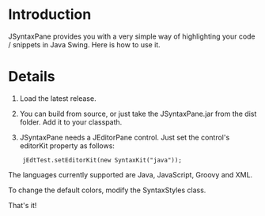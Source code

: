 # Introduction #

JSyntaxPane provides you with a very simple way of highlighting your code / snippets in Java Swing.  Here is how to use it.

# Details #

  1. Load the latest release.

  1. You can build from source, or just take the JSyntaxPane.jar from the dist folder.  Add it to your classpath.

  1. JSyntaxPane needs a JEditorPane control.  Just set the control's editorKit property as follows:
```
    jEdtTest.setEditorKit(new SyntaxKit("java"));
```

The languages currently supported are Java, JavaScript, Groovy and XML.

To change the default colors, modify the SyntaxStyles class.

That's it!